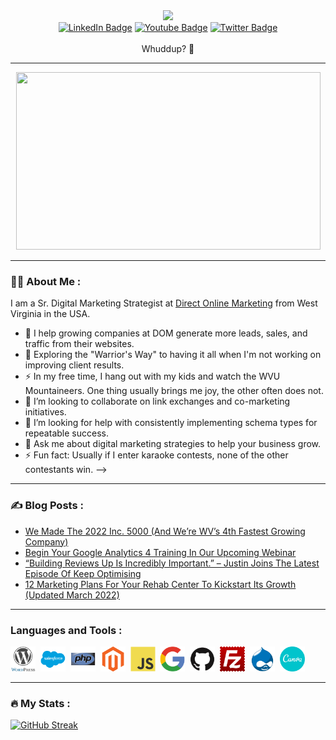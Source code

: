 <div id="header" align="center">
  <img src="https://media.giphy.com/media/Wy3yu6suaOEgM/giphy.gif" width="400"/>
<div id="badges">
     <a href="https://www.linkedin.com/in/jonathanbentz/"><img src="https://img.shields.io/badge/LinkedIn-blue?style=for-the-badge&logo=linkedin&logoColor=white" alt="LinkedIn Badge"/></a>
  <a href="https://www.youtube.com/user/jonbmx3/"><img src="https://img.shields.io/badge/YouTube-red?style=for-the-badge&logo=youtube&logoColor=white" alt="Youtube Badge"/></a>
 <a href="https://www.facebook.com/jonathanbentz/"><img src="https://img.shields.io/badge/Facebook-blue?style=for-the-badge&logo=facebook&logoColor=white" alt="Twitter Badge"/></a>
    </div>
  <img src="https://komarev.com/ghpvc/?username=jonathanbentz&style=flat-square&color=blue" alt=""/>
  </div>
<div align="center">
Whuddup? 👋  
</div>

---

<div align="center">
  <img src="https://media.giphy.com/media/hqUp2o2TldiRkXOUsx/giphy.gif" width="487" height="284"/>
</div>

---

### 👨‍🦲 About Me :<div align="center">

I am a Sr. Digital Marketing Strategist at <a href="https://www.directom.com/">Direct Online Marketing</a> from West Virginia in the USA.

- :telescope: I help growing companies at DOM generate more leads, sales, and traffic from their websites.
- :seedling: Exploring the "Warrior's Way" to having it all when I'm not working on improving client results.
- :zap: In my free time, I hang out with my kids and watch the WVU Mountaineers. One thing usually brings me joy, the other often does not.
- 👯 I’m looking to collaborate on link exchanges and co-marketing initiatives.
- 🤔 I’m looking for help with consistently implementing schema types for repeatable success.
- 💬 Ask me about digital marketing strategies to help your business grow.
- ⚡ Fun fact: Usually if I enter karaoke contests, none of the other contestants win.
-->
  
---

### :writing_hand: Blog Posts :
  
<!-- BLOG-POST-LIST:START -->
- [We Made The 2022 Inc. 5000 &lpar;And We’re WV’s 4th Fastest Growing Company&rpar;](https://www.directom.com/inc-5000-2022/)
- [Begin Your Google Analytics 4 Training In Our Upcoming Webinar](https://www.directom.com/google-analytics-4-training/)
- [“Building Reviews Up Is Incredibly Important.” – Justin Joins The Latest Episode Of Keep Optimising](https://www.directom.com/online-reputation-management-podcast/)
- [12 Marketing Plans For Your Rehab Center To Kickstart Its Growth &lpar;Updated March 2022&rpar;](https://www.directom.com/treatment-rehab-marketing/)
<!-- BLOG-POST-LIST:END -->
  
---

### Languages and Tools :
  
 <div>
  <img src="https://github.com/devicons/devicon/blob/master/icons/wordpress/wordpress-original.svg" title="Wordpress" alt="Wordpress" width="40" height="40"/>&nbsp;
  <img src="https://github.com/devicons/devicon/blob/master/icons/salesforce/salesforce-original.svg" title="Salesforce" alt="Salesforce" width="40" height="40"/>&nbsp;
  <img src="https://github.com/devicons/devicon/blob/master/icons/php/php-original.svg" title="PHP" alt="PHP" width="40" height="40"/>&nbsp;
  <img src="https://github.com/devicons/devicon/blob/master/icons/magento/magento-original.svg" title="Magento" alt="Magento" width="40" height="40"/>&nbsp;
  <img src="https://github.com/devicons/devicon/blob/master/icons/javascript/javascript-original.svg" title="Javascript" alt="Javascript" width="40" height="40"/>&nbsp;
  <img src="https://github.com/devicons/devicon/blob/master/icons/google/google-original.svg" title="Google" alt="Google" width="40" height="40"/>&nbsp;
  <img src="https://github.com/devicons/devicon/blob/master/icons/github/github-original.svg"  title="Github" alt="Github" width="40" height="40"/>&nbsp;
  <img src="https://github.com/devicons/devicon/blob/master/icons/filezilla/filezilla-plain.svg" title="Filezilla" alt="Filezilla" width="40" height="40"/>&nbsp;
  <img src="https://github.com/devicons/devicon/blob/master/icons/drupal/drupal-original.svg" title="Drupal" alt="Drupal" width="40" height="40"/>&nbsp;
  <img src="https://github.com/devicons/devicon/blob/master/icons/canva/canva-original.svg" title="Canva" alt="Canva" width="40" height="40"/>&nbsp;
 </div>
  
  ---

### :fire: My Stats :
  
  [![GitHub Streak](http://github-readme-streak-stats.herokuapp.com?user=jonathanbentz&theme=dark&background=000000)](https://git.io/streak-stats)
  
